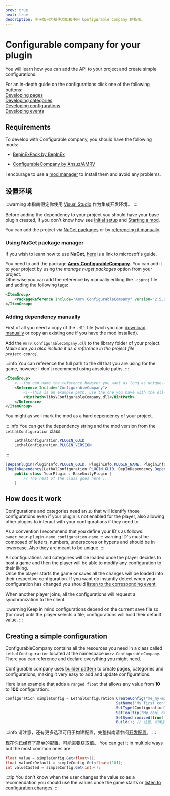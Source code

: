 ```yaml
---
prev: true
next: true
description: 关于如何为插件添加和使用 Configurable Company 的指南。
---
```


# Configurable company for your plugin

You will learn how you can add the API to your project and create simple configurations.

For an in-depth guide on the configurations click one of the following buttons:\
[Developing pages](/dev/apis/configurable-company/developing-pages)\
[Developing categories](/dev/apis/configurable-company/developing-categories)\
[Developing configurations](/dev/apis/configurable-company/developing-configs)\
[Developing events](/dev/apis/configurable-company/event-listening)

## Requirements

To develop with Configurable company, you should have the following mods:

- [BepinExPack by BepInEx](https://thunderstore.io/c/lethal-company/p/BepInEx/BepInExPack/)

- [ConfigurableCompany by Ansuz/AMRV](https://thunderstore.io/c/lethal-company/p/AMRV/ConfigurableCompany/)

I encourage to use a [mod manager](https://thunderstore.io/c/lethal-company/p/ebkr/r2modman/) to install them and avoid any problems.

## 设置环境

:::warning
本指南假定你使用 [Visual Studio](https://visualstudio.microsoft.com) 作为集成开发环境。
:::

Before adding the dependency to your project you should have your base plugin created, if you don't know how see [Initial setup](/dev/initial-setup) and [Starting a mod](/dev/starting-a-mod).

You can add the project via [NuGet packages](#using-nuget-package-manager) or by [referencing it manually](#adding-file-manually).

### Using NuGet package manager

If you wish to learn how to use **NuGet**, [here](https://learn.microsoft.com/en-us/nuget/quickstart/install-and-use-a-package-in-visual-studio) is a link to microsoft's guide.

You need to add the package [**Amrv.ConfigurableCompany**](https://www.nuget.org/packages/Amrv.ConfigurableCompany). You can add it to your project by using the _manage nuget packages_ option from your project.\
Otherwise you can add the reference by manually editing the `.csproj` file and adding the following tags:

```xml
<ItemGroup>
    <PackageReference Include="Amrv.ConfigurableCompany" Version="2.5.0" PrivateAssets="all"/>
</ItemGroup>
```

### Adding dependency manually

First of all you need a copy of the `.dll` file (wich you can [download manually](https://thunderstore.io/c/lethal-company/p/AMRV/ConfigurableCompany/versions/) or copy an existing one if you have the mod installed).

Add the `Amrv.ConfigurableCompany.dll` to the library folder of your project. _Make sure you also include it as a reference in the project file `project.csproj`._

:::info
You can reference the full path to the dll that you are using for the game, however I don't recommend using absolute paths.
:::

```xml
<ItemGroup>
    <!--You can name the reference however you want as long as unique-->
    <Reference Include="ConfigurableCompany">
        <!--This is an example path, use the one you have with the dll-->
        <HintPath>libs\ConfigurableCompany.dll</HintPath>
    </Reference>
</ItemGroup>
```

You might as well mark the mod as a hard dependency of your project.

::: info
You can get the dependency string and the mod version from the `LethalConfiguration` class.

```cs
    LethalConfiguration.PLUGIN_GUID
    LethalConfiguration.PLUGIN_VERSION
```

:::

```cs
[BepInPlugin(PluginInfo.PLUGIN_GUID, PluginInfo.PLUGIN_NAME, PluginInfo.PLUGIN_VERSION)]
[BepInDependency(LethalConfiguration.PLUGIN_GUID, BepInDependency.DependencyFlags.HardDependency)] // [!code ++]
    public class YourPlugin : BaseUnityPlugin {
        // The rest of the class goes here ...
    }
```

## How does it work

Configurations and categories need an `ID` that will identify those configurations even if your plugin is not enabled for the player, also allowing other plugins to interact with your configurations if they need to.

As a convention I recommend that you define your ID's as follows:\
`owner_your-plugin-name_configuration-name`
::: warning
ID's must be composed of letters, numbers, underscores or hypens and should be in lowercase.
Also they are meant to be unique.
:::

All configurations and categories will be loaded once the player decides to host a game and then the player will be able to modify any configuration to their liking.\
Once the player starts the game or saves all the changes will be loaded into their respective configuration. If you want do instantly detect when your configuration has changed you should [listen to the corresponding event](/dev/apis/configurable-company/event-listening).

When another player joins, all the configurations will request a synchronization to the client.

:::warning
Keep in mind configurations depend on the current save file so (for now) until the player selects a file, configurations will hold their default value.
:::

## Creating a simple configuration

ConfigurableCompany contains all the resources you need in a class called `LethalConfiguration` located at the namespace `Amrv.ConfigurableCompany`. There you can reference and declare everything you might need.

Configurable company uses [builder pattern](https://en.wikipedia.org/wiki/Builder_pattern) to create pages, categories and configurations, making it very easy to add and update configurations.

Here is an example that adds a `ranged float` that allows any value from **10** to **100** configuration:

```cs
Configuration simpleConfig = LethalConfiguration.CreateConfig("me_my-mod_id")
                                                .SetName("My first configuration")
                                                .SetType(ConfigurationTypes.RangeFloat(10, 100))
                                                .SetTooltip("My cool description")
                                                .SetSynchronized(true)
                                                .Build(); // 注意，如果要将配置分配给 Configuration 变量，可省略此 Build 调用
```

:::info
请注意，还有更多选项可用于构建配置，完整指南请参阅[开发配置](/dev/apis/configurable-company/developing-configs.md)。
:::

现在你已经有了简单的配置，可能需要获取值。 You can get it in multiple ways but the most common ones are:

```cs
float value = simpleConfig.Get<float>();
float valueOrDefault = simpleConfig.Get<float>(10f);
int valueCasted = simpleConfig.Get<int>();
```

:::tip
You don't know when the user changes the value so as a recomendation you should use the values once the game starts or [listen to configuration changes](/dev/apis/configurable-company/event-listening.md).
:::
